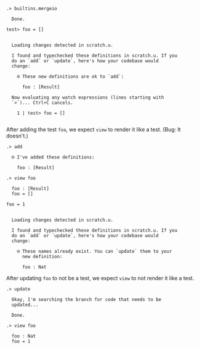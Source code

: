 ```ucm
.> builtins.mergeio

  Done.

```
```unison
test> foo = []
```

```ucm

  Loading changes detected in scratch.u.

  I found and typechecked these definitions in scratch.u. If you
  do an `add` or `update`, here's how your codebase would
  change:
  
    ⍟ These new definitions are ok to `add`:
    
      foo : [Result]
  
  Now evaluating any watch expressions (lines starting with
  `>`)... Ctrl+C cancels.

    1 | test> foo = []
    

```
After adding the test `foo`, we expect `view` to render it like a test. (Bug: It doesn't.)

```ucm
.> add

  ⍟ I've added these definitions:
  
    foo : [Result]

.> view foo

  foo : [Result]
  foo = []

```
```unison
foo = 1
```

```ucm

  Loading changes detected in scratch.u.

  I found and typechecked these definitions in scratch.u. If you
  do an `add` or `update`, here's how your codebase would
  change:
  
    ⍟ These names already exist. You can `update` them to your
      new definition:
    
      foo : Nat

```
After updating `foo` to not be a test, we expect `view` to not render it like a test.

```ucm
.> update

  Okay, I'm searching the branch for code that needs to be
  updated...

  Done.

.> view foo

  foo : Nat
  foo = 1

```
